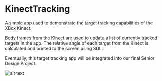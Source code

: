 # KinectTracking
A simple app used to demonstrate the target tracking capabilities of the XBox Kinect.

Body frames from the Kinect are used to update a list of currently tracked targets in the app. The relative angle of each target from the Kinect is calculated and printed to the screen using SDL. 

Eventually, this target tracking app will be integrated into our final Senior Design Project.

![alt text](https://github.com/njdu/KinectTracking/raw/master/res/demo.gif "Demo")
